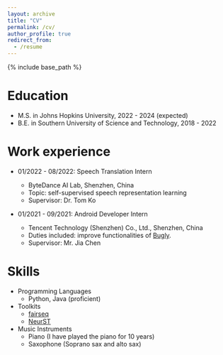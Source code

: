 ```yaml
---
layout: archive
title: "CV"
permalink: /cv/
author_profile: true
redirect_from:
  - /resume
---
```


{% include base_path %}

Education
======
* M.S. in Johns Hopkins University, 2022 - 2024 (expected)
* B.E. in Southern University of Science and Technology, 2018 - 2022

Work experience
======
* 01/2022 - 08/2022: Speech Translation Intern
  * ByteDance AI Lab, Shenzhen, China
  * Topic: self-supervised speech representation learning
  * Supervisor: Dr. Tom Ko

* 01/2021 - 09/2021: Android Developer Intern
  * Tencent Technology (Shenzhen) Co., Ltd., Shenzhen, China
  * Duties included: improve functionalities of [Bugly](https://bugly.qq.com/v2/).
  * Supervisor: Mr. Jia Chen
  
Skills
======
* Programming Languages
  * Python, Java (proficient)
* Toolkits
  * [fairseq](https://github.com/facebookresearch/fairseq)
  * [NeurST](https://github.com/bytedance/neurst)
* Music Instruments
  * Piano (I have played the piano for 10 years)
  * Saxophone (Soprano sax and alto sax)

[//]: # (Publications)

[//]: # (======)

[//]: # (  <ul>{% for post in site.publications %})

[//]: # (    {% include archive-single-cv.html %})

[//]: # (  {% endfor %}</ul>)
  
[//]: # (Talks)

[//]: # (======)

[//]: # (  <ul>{% for post in site.talks %})

[//]: # (    {% include archive-single-talk-cv.html %})

[//]: # (  {% endfor %}</ul>)

[//]: # (  )
[//]: # (Teaching)

[//]: # (======)

[//]: # (  <ul>{% for post in site.teaching %})

[//]: # (    {% include archive-single-cv.html %})

[//]: # (  {% endfor %}</ul>)

[//]: # (  )
[//]: # (Service and leadership)

[//]: # (======)

[//]: # (* Currently signed in to 43 different slack teams)
